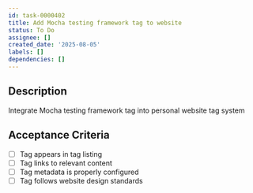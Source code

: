 ```yaml
---
id: task-0000402
title: Add Mocha testing framework tag to website
status: To Do
assignee: []
created_date: '2025-08-05'
labels: []
dependencies: []
---
```


## Description

Integrate Mocha testing framework tag into personal website tag system

## Acceptance Criteria

- [ ] Tag appears in tag listing
- [ ] Tag links to relevant content
- [ ] Tag metadata is properly configured
- [ ] Tag follows website design standards
